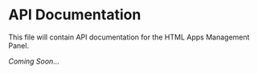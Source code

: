 # API Documentation

This file will contain API documentation for the HTML Apps Management Panel.

*Coming Soon...*
